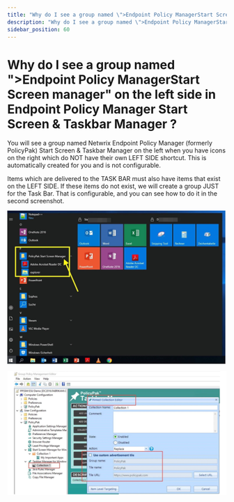 ```yaml
---
title: "Why do I see a group named \">Endpoint Policy ManagerStart Screen manager\" on the left side in Endpoint Policy Manager Start Screen & Taskbar Manager ?"
description: "Why do I see a group named \">Endpoint Policy ManagerStart Screen manager\" on the left side in Endpoint Policy Manager Start Screen & Taskbar Manager ?"
sidebar_position: 60
---
```


# Why do I see a group named ">Endpoint Policy ManagerStart Screen manager" on the left side in Endpoint Policy Manager Start Screen & Taskbar Manager ?

You will see a group named Netwrix Endpoint Policy Manager (formerly PolicyPak) Start Screen &
Taskbar Manager on the left when you have icons on the right which do NOT have their own LEFT SIDE
shortcut. This is automatically created for you and is not configurable.

Items which are delivered to the TASK BAR must also have items that exist on the LEFT SIDE. If these
items do not exist, we will create a group JUST for the Task Bar. That is configurable, and you can
see how to do it in the second screenshot.

![623_1_faq-07-img-01](../assets/623_1_faq-07-img-01.webp)

![623_2_faq-07-img-02](../assets/623_2_faq-07-img-02.webp)
